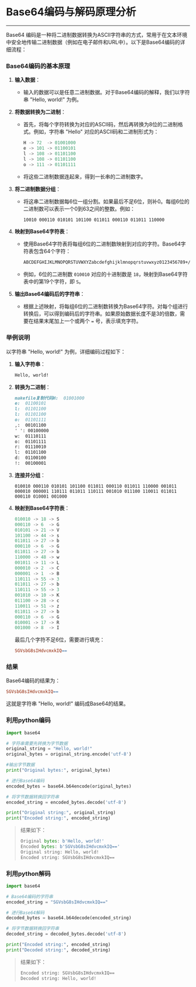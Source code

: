 # Base64编码与解码原理分析

---

Base64 编码是一种将二进制数据转换为ASCII字符串的方式，常用于在文本环境中安全地传输二进制数据（例如在电子邮件和URL中）。以下是Base64编码的详细流程：

### Base64编码的基本原理

1. **输入数据**：

   - 输入的数据可以是任意二进制数据。对于Base64编码的解释，我们以字符串 "Hello, world!" 为例。

2. **将数据转换为二进制**：

   - 首先，将每个字符转换为对应的ASCII码，然后再转换为8位的二进制格式。例如，字符串 "Hello" 对应的ASCII码和二进制形式为：

     ```rust
     H -> 72  -> 01001000
     e -> 101 -> 01100101
     l -> 108 -> 01101100
     l -> 108 -> 01101100
     o -> 111 -> 01101111
     ```

   - 将这些二进制数据连起来，得到一长串的二进制数字。

3. **将二进制数据分组**：

   - 将这串二进制数据每6位一组分割。如果最后不足6位，则补0。每组6位的二进制数可以表示一个0到63之间的整数。例如：

     ```makefile
     10010 000110 010101 101100 011011 000110 011011 110000
     ```

4. **映射到Base64字符表**：

   - 使用Base64字符表将每组6位的二进制数映射到对应的字符。Base64字符表包含64个字符：

     ```makefile
     ABCDEFGHIJKLMNOPQRSTUVWXYZabcdefghijklmnopqrstuvwxyz0123456789+/
     ```

   - 例如，6位的二进制数 `010010` 对应的十进制数是 `18`，映射到Base64字符表中的第19个字符，即 `S`。

5. **输出Base64编码后的字符串**：

   - 根据上述映射，将每组6位的二进制数转换为Base64字符。对每个组进行转换后，可以得到编码后的字符串。如果原始数据长度不是3的倍数，需要在结果末尾加上一个或两个 `=` 号，表示填充字符。

### 举例说明

以字符串 "Hello, world!" 为例，详细编码过程如下：

1. **输入字符串**：

   ```markdown
   Hello, world!
   ```

2. **转换为二进制**：

   ```markdown
   makefile复制代码H:  01001000
   e:  01100101
   l:  01101100
   l:  01101100
   o:  01101111
   ,:  00101100
   ' ': 00100000
   w:  01110111
   o:  01101111
   r:  01110010
   l:  01101100
   d:  01100100
   !:  00100001
   ```

3. **连接并分组**：

   ```
   010010 000110 010101 101100 011011 000110 011011 110000 001011 000010 000001 110111 011011 110111 001010 011100 110011 011011 000110 010001 001000
   ```

4. **映射到Base64字符表**：

   ```rust
   010010 -> 18 -> S
   000110 -> 6  -> G
   010101 -> 21 -> V
   101100 -> 44 -> s
   011011 -> 27 -> b
   000110 -> 6  -> G
   011011 -> 27 -> b
   110000 -> 48 -> w
   001011 -> 11 -> L
   000010 -> 2  -> C
   000001 -> 1  -> B
   110111 -> 55 -> 3
   011011 -> 27 -> b
   110111 -> 55 -> 3
   001010 -> 10 -> K
   011100 -> 28 -> c
   110011 -> 51 -> z
   011011 -> 27 -> b
   000110 -> 6  -> G
   010001 -> 17 -> R
   001000 -> 8  -> I
   ```

   最后几个字符不足6位，需要进行填充：

   ```makefile
   SGVsbG8sIHdvcmxkIQ==
   ```

### 结果

Base64编码的结果为：

```makefile
SGVsbG8sIHdvcmxkIQ==
```

这就是字符串 "Hello, world!" 编码成Base64的结果。

### 利用python编码

```python
import base64

# 字符串需要先转换为字节数据
original_string = "Hello, world!"
original_bytes = original_string.encode('utf-8')

#输出字节数据
print("Original bytes:", original_bytes)

# 进行Base64编码
encoded_bytes = base64.b64encode(original_bytes)

# 将字节数据转换回字符串
encoded_string = encoded_bytes.decode('utf-8')

print("Original string:", original_string)
print("Encoded string:", encoded_string)
```

> 结果如下：
> ```python
> Original bytes: b'Hello, world!'
> Encoded bytes: b'SGVsbG8sIHdvcmxkIQ=='
> Original string: Hello, world!
> Encoded string: SGVsbG8sIHdvcmxkIQ==
> ```

### 利用python解码

```python
import base64

# Base64编码的字符串
encoded_string = "SGVsbG8sIHdvcmxkIQ=="

# 进行Base64解码
decoded_bytes = base64.b64decode(encoded_string)

# 将字节数据转换回字符串
decoded_string = decoded_bytes.decode('utf-8')

print("Encoded string:", encoded_string)
print("Decoded string:", decoded_string)
```

> 结果如下：
>
> ```python
> Encoded string: SGVsbG8sIHdvcmxkIQ==
> Decoded string: Hello, world!
> ```